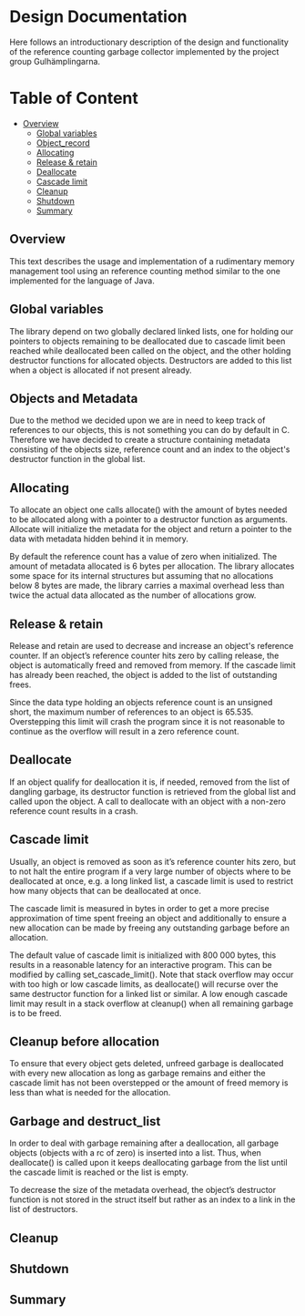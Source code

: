 # Design Documentation
Here follows an introductionary description of the design and functionality of the reference counting garbage collector implemented
by the project group Gulhämplingarna.

# Table of Content
* [Overview](#overview)
    - [Global variables](#global)
    - [Object_record](#obj-meta)
	- [Allocating](#retain-exp)
	- [Release & retain](#retain)
	- [Deallocate](#deallocate)
	- [Cascade limit](#cascade)
	- [Cleanup](#cleanup)
	- [Shutdown](#shutdown)
	- [Summary](#summary)

## Overview <a name = "overview"></a>
This text describes the usage and implementation of a rudimentary memory management tool using an reference counting method similar to the one implemented for the language of Java.

## Global variables <a name = "global"></a>
The library depend on two globally declared linked lists, one for holding our pointers to objects remaining to be deallocated due to cascade limit been reached while deallocated been called on the object, and the other holding destructor functions for allocated objects. Destructors are added to this list when a object is allocated if not present already.

## Objects and Metadata <a name = "obj-meta"></a>
Due to the method we decided upon we are in need to keep track of references to our objects, this is not something you can do by default in C. Therefore we have decided to create a structure containing metadata consisting of the objects size, reference count and an index to the object's destructor function in the global list.

## Allocating <a name = "allocate"></a>
To allocate an object one calls allocate() with the amount of bytes needed to be allocated along with a pointer to a destructor function as arguments.
Allocate will initialize the metadata for the object and return a pointer to the data with metadata hidden behind it in memory.

By default the reference count has a value of zero when initialized. The amount of metadata allocated is 6 bytes per allocation. The library allocates some space for its internal structures but assuming that no allocations below 8 bytes are made, the library carries a maximal overhead less than twice the actual data allocated as the number of allocations grow.

## Release & retain <a name = "retain"></a>
Release and retain are used to decrease and increase an object's reference counter.
If an object’s reference counter hits zero by calling release, the object is automatically freed and removed from memory. If the cascade limit has already been reached, the object is added to the list of outstanding frees.

Since the data type holding an objects reference count is an unsigned short, the maximum number of references to an object is 65.535. Overstepping this limit will crash the program since it is not reasonable to continue as the overflow will result in a zero reference count.

## Deallocate <a name = "deallocate"></a>
If an object qualify for deallocation it is, if needed, removed from the list of dangling garbage, its destructor function is retrieved from the global list and called upon the object. A call to deallocate with an object with a non-zero reference count results in a crash.

## Cascade limit <a name = "cascade"></a>
Usually, an object is removed as soon as it’s reference counter hits zero, but to not halt the entire program if a very large number of objects where to be deallocated at once, e.g. a long linked list, a cascade limit is used to restrict how many objects that can be deallocated at once.

The cascade limit is measured in bytes in order to get a more precise approximation of time spent freeing an object and additionally to ensure a new allocation can be made by freeing any outstanding garbage before an allocation.

The default value of cascade limit is initialized with 800 000 bytes, this results in a reasonable latency for an interactive program. This can be modified by calling set_cascade_limit(). Note that stack overflow may occur with too high or low cascade limits, as deallocate() will recurse over the same destructor function for a linked list or similar. A low enough cascade limit may result in a stack overflow at cleanup() when all remaining garbage is to be freed.

## Cleanup before allocation <a name = "clean_before"></a>
To ensure that every object gets deleted, unfreed garbage is deallocated with every new allocation as long as garbage remains and either the cascade limit has not been overstepped or the amount of freed memory is less than what is needed for the allocation.

## Garbage and destruct_list <a name = "garbage-dest"></a>
In order to deal with garbage remaining after a deallocation, all garbage objects (objects with a rc of zero) is inserted into a list. Thus, when deallocate() is called upon it keeps deallocating garbage from the list until the cascade limit is reached or the list is empty.

To decrease the size of the metadata overhead, the object’s destructor function is not stored in the struct itself but rather as an index to a link in the list of destructors.

## Cleanup <a name ="cleanup"></a>
## Shutdown <a name ="shutdown"></a>
## Summary <a name = "summary"></a>
